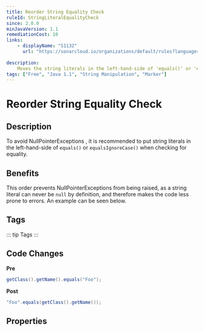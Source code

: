 ```yaml
---
title: Reorder String Equality Check
ruleId: StringLiteralEqualityCheck
since: 2.0.0
minJavaVersion: 1.1
remediationCost: 10
links:
    - displayName: "S1132"
      url: "https://sonarcloud.io/organizations/default/rules?languages=java&open=java%3AS1132&q=S1132"
    
description:
    Moves the string literals in the left-hand-side of 'equals()' or 'equalsIgnoreCase()' when checking for equality.
tags: ["Free", "Java 1.1", "String Manipulation", "Marker"]
---
```


# Reorder String Equality Check

## Description

To avoid NullPointerExceptions , it is recommended to put string literals in the left-hand-side of `equals()` or `equalsIgnoreCase()` when checking for equality.

## Benefits

This order prevents NullPointerExceptions from being raised, as a string literal can never be `null` by definition, and therefore makes the code less prone to errors. An example can be seen below.


## Tags

::: tip Tags
<TagLinks />
:::

## Code Changes

__Pre__

```java
getClass().getName().equals("Foo");
```

__Post__
```java
"Foo".equals(getClass().getName());
```

<VersionNotice />


## Properties

<RuleProperties />
